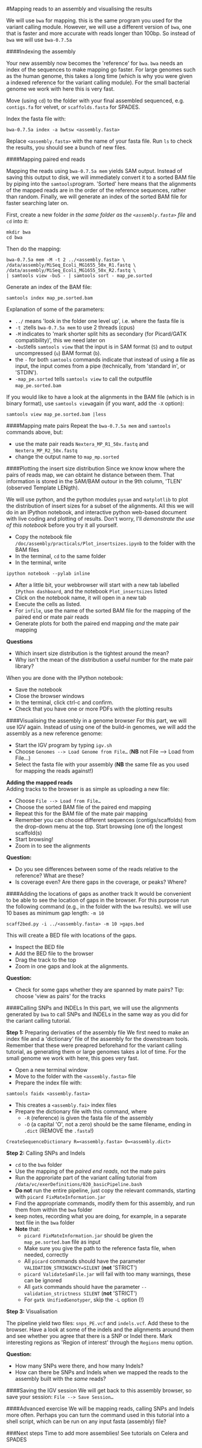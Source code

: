 #Mapping reads to an assembly and visualising the results

We will use `bwa` for mapping. this is the same program you used for the variant calling module. However, we will use a different version of `bwa`, one that is faster and more accurate with reads longer than 100bp. So instead of `bwa` we will use `bwa-0.7.5a`

####Indexing the assembly

Your new assembly now becomes the 'reference' for `bwa`. `bwa` needs an index of the sequences to make mapping go faster. For large genomes such as the human genome, this takes a long time (which is why you were given a indexed reference for the variant calling module). For the small bacterial genome we work with here this is very fast.

Move (using `cd`) to the folder with your final assembled sequenced, e.g. `contigs.fa` for velvet, or `scaffolds.fasta` for SPADES.  

Index the fasta file with:

```
bwa-0.7.5a index -a bwtsw <assembly.fasta>
```

Replace `<assembly.fasta>` with the name of your fasta file. Run `ls` to check the results, you should see a bunch of new files.


####Mapping paired end reads

Mapping the reads using `bwa-0.7.5a mem` yields SAM output. Instead of saving this output to disk, we will immediately convert it to a sorted BAM file by piping into the `samtools`program. 'Sorted' here means that the alignments of the mapped reads are in the order of the reference sequences, rather than random. Finally, we will generate an index of the sorted BAM file for faster searching later on.

First, create a new folder *in the same folder as the `<assembly.fasta>` file*  and `cd` into it:

```
mkdir bwa
cd bwa
```
Then do the mapping:

```
bwa-0.7.5a mem -M -t 2 ../<assembly.fasta> \
/data/assembly/MiSeq_Ecoli_MG1655_50x_R1.fastq \
/data/assembly/MiSeq_Ecoli_MG1655_50x_R2.fastq \
| samtools view -buS - | samtools sort - map_pe.sorted
```

Generate an index of the BAM file:

```
samtools index map_pe.sorted.bam
```

Explanation of some of the parameters:

* `../` means 'look in the folder one level up', i.e. where the fasta file is
* `-t 2`tells `bwa-0.7.5a mem` to use 2 threads (cpus)
* `-M` indicates to 'mark shorter split hits as secondary (for Picard/GATK compatibility)', this we need later on
* `-buS`tells `samtools view` that the input is in SAM format (`S`) and to output uncompressed (`u`) BAM format (`b`).
* the `-` for both `samtools` commands indicate that instead of using a file as input, the input comes from a pipe (technically, from 'standard in', or 'STDIN').
* `-map_pe.sorted` tells `samtools view` to call the outputfile `map_pe.sorted.bam`

If you would like to have a look at the alignments in the BAM file (which is in binary format), use `samtools view`again (if you want, add the `-X` option):

```
samtools view map_pe.sorted.bam |less
```

####Mapping mate pairs
Repeat the `bwa-0.7.5a mem` and `samtools` commands above, but:

* use the mate pair reads `Nextera_MP_R1_50x.fastq` and `Nextera_MP_R2_50x.fastq`
* change the output name to `map_mp.sorted`

####Plotting the insert size distribution
Since we know know where the pairs of reads map, we can obtaint he distance between them. That information is stored in the SAM/BAM outour in the 9th column, 'TLEN' (observed Template LENgth).

We will use python, and the python modules `pysam` and `matplotlib` to plot the distribution of insert sizes for a subset of the alignments. All this we will do in an IPython notebook, and interactive python web-based document with live coding and plotting of results. Don't worry, I'll *demonstrate the use of this notebook* before you try it all yourself.

* Copy the notebook file `/doc/assembly/practicals/Plot_insertsizes.ipynb` to the folder with the BAM files
* In the terminal, `cd` to the same folder
* In the terminal, write 

```
ipython notebook --pylab inline
```

* After a little bit, your webbrowser will start with a new tab labelled `IPython dashboard`, and the notebook `Plot_insertsizes` listed
* Click on the notebook name, it will open in a new tab
* Execute the cells as listed.
* For `infile`, use the name of the sorted BAM file for the mapping of the paired end or mate pair reads
* Generate plots for both the paired end mapping *and* the mate pair mapping

**Questions**

* Which insert size distribution is the tightest around the mean?
* Why isn't the mean of the distribution a useful number for the mate pair library?


When you are done with the IPython notebook:

* Save the notebook
* Close the browser windows
* In the terminal, click ctrl-c and confirm.
* Check that you have one or more PDFs with the plotting results

####Visualising the assembly in a genome browser
For this part, we will use IGV again. 
Instead of using one of the build-in genomes, we will add the assembly as a new reference genome:

* Start the IGV program by typing `igv.sh`
* Choose `Genomes --> Load Genome from File…` (**NB** not File --> Load from File…)
* Select the fasta file with your assembly (**NB** the same file as you used for mapping the reads against!)

**Adding the mapped reads**  
Adding tracks to the browser is as simple as uploading a new file:

* Choose `File --> Load from File…`
* Choose the sorted BAM file of the paired end mapping 
* Repeat this for the BAM file of the mate pair mapping 
* Remember you can choose different sequences (contigs/scaffolds) from the drop-down menu at the top. Start browsing (one of) the longest scaffold(s)
* Start browsing!
* Zoom in to see the alignments

**Question:**

* Do you see differences between some of the reads relative to the reference? What are these?
* Is coverage even? Are there gaps in the coverage, or peaks? Where?


####Adding the locations of gaps as another track
It would be convenient to be able to see the location of gaps in the browser. For this purpose run the following command (e.g., in the folder with the `bwa` results). we will use 10 bases as minimum gap length: `-m 10`

```
scaff2bed.py -i ../<assembly.fasta> -m 10 >gaps.bed
```

This will create a BED file with locations of the gaps. 

* Inspect the BED file
* Add the BED file to the browser
* Drag the track to the top
* Zoom in one gaps and look at the alignments.

**Question:**

* Check for some gaps whether they are spanned by mate pairs? Tip: choose 'view as pairs' for the tracks

####Calling SNPs and INDELs
In this part, we will use the alignments generated by `bwa` to call SNPs and INDELs in the same way as you did for the cariant calling tutorial.

**Step 1:** Preparing derivaties of the assembly file
We first need to make an index file and a 'dictionary' file of the assembly for the downstream tools. Remember that these were preapred beforehand for the variant calling tutorial, as generating them or large genomes takes a lot of time. For the small genome we work with here, this goes very fast.

* Open a new terminal window
* Move to the folder with the `<assembly.fasta>` file
* Prepare the index file with:

```
samtools faidx <assembly.fasta>
```

* This creates a `<assembly.fai>` index files
* Prepare the dictionary file with this command, where
  * `-R` (reference) is given the fasta file of the assembly
  * `-O` (a capital 'O', not a zero) should be the same filename, ending in `.dict` (REMOVE the `.fasta`!)

```
CreateSequenceDictionary R=<assembly.fasta> O=<assembly.dict>
```

**Step 2:** Calling SNPs and Indels

* `cd` to the `bwa` folder
* Use the mapping of the *paired end reads*, not the mate pairs
* Run the approriate part of the variant calling tutorial from `/data/vc/exerDefinitions/020_basicPipeline.bash`
* **Do not** run the entire pipeline, just copy the relevant commands, starting with `picard FixMateInformation.jar`
* Find the appropriate commands, modify them for this assembly, and run them from within the `bwa` folder
* keep notes, recording what you are doing, for example, in a separate text file in the `bwa` folder
* **Note** that:
  * `picard FixMateInformation.jar` should be given the `map_pe.sorted.bam` file as input
  * Make sure you give the path to the reference fasta file, when needed, correctly
  * All `picard` commands should have the parameter `VALIDATION_STRINGENCY=SILENT` (**not** 'STRICT')
  * `picard ValidateSamFile.jar` will fail with too many warnings, these can be ignored
  * All `gatk` commands should have the parameter `--validation_strictness SILENT` (**not** 'STRICT')
  * For `gatk UnifiedGenotyper`, skip the `-L` option (!)
  
**Step 3:** Visualisation

The pipeline yield two files: `snps_PE.vcf` and `indels.vcf`. Add these to the browser. Have a look at some of the indels and the alignments around them and see whether you agree that there is a SNP or Indel there. Mark interesting regions as 'Region of interest' through the `Regions` menu option.

**Question:**

* How many SNPs were there, and how many Indels?
* How can there be SNPs and Indels when we mapped the reads to the assembly built with the *same* reads?

####Saving the IGV session
We will get back to this assembly browser, so save your session: `File --> Save Session…`


####Advanced exercise
We will be mapping reads, calling SNPs and Indels more often. Perhaps you can turn the command used in this tutorial into a shell script, which can be run on any input fasta (assembly) file?


###Next steps
Time to add more assemblies! See tutorials on Celera and SPADES
  